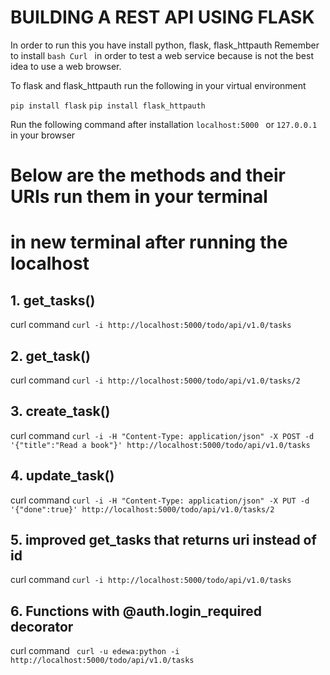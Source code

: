 # BUILDING A REST API USING FLASK

In order to run this you have install python, flask, flask_httpauth
Remember to install ```bash Curl ``` in order to test a web service 
because is not the best idea to use a web browser.

To flask and flask_httpauth run the following in your virtual environment

```pip install flask```
```pip install flask_httpauth```

Run the following command after installation ```localhost:5000 ``` or ```127.0.0.1``` in your browser
# Below are the methods and their URIs run them in your terminal
# in new terminal after running the localhost

## 1. get_tasks()
curl command ```curl -i http://localhost:5000/todo/api/v1.0/tasks```

## 2. get_task()
curl command ```curl -i http://localhost:5000/todo/api/v1.0/tasks/2```

## 3. create_task()
curl command ```curl -i -H "Content-Type: application/json" -X POST -d '{"title":"Read a book"}' http://localhost:5000/todo/api/v1.0/tasks```

## 4. update_task()
curl command ```curl -i -H "Content-Type: application/json" -X PUT -d '{"done":true}' http://localhost:5000/todo/api/v1.0/tasks/2```

## 5. improved get_tasks that returns uri instead of id
curl command ```curl -i http://localhost:5000/todo/api/v1.0/tasks```

## 6. Functions with @auth.login_required decorator
curl command ``` curl -u edewa:python -i http://localhost:5000/todo/api/v1.0/tasks```